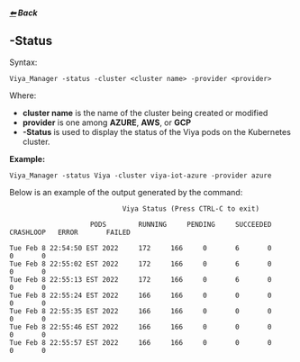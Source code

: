 ##### [&#11013;](../../README.md) Back
## -Status

Syntax:
```
Viya_Manager -status -cluster <cluster name> -provider <provider>
```
Where:
>>>
- **cluster name** is the name of the cluster being created or modified
- **provider** is one among **AZURE**, **AWS**, or **GCP**
- **-Status** is used to display the status of the Viya pods on the Kubernetes cluster.
>>>
**Example:**
```
Viya_Manager -status Viya -cluster viya-iot-azure -provider azure
```
Below is an example of the output generated by the command:
```
							Viya Status (Press CTRL-C to exit)

					PODS		RUNNING		PENDING		SUCCEEDED	CRASHLOOP	ERROR		FAILED

Tue Feb 8 22:54:50 EST 2022		172		166		0 	 	6	 	0	 	0 	 	0
Tue Feb 8 22:55:02 EST 2022		172		166		0	 	6	 	0	 	0	 	0
Tue Feb 8 22:55:13 EST 2022		172		166		0	 	6	 	0	 	0	 	0
Tue Feb 8 22:55:24 EST 2022		166		166		0	 	0	 	0	 	0	 	0
Tue Feb 8 22:55:35 EST 2022		166		166		0	 	0	 	0	 	0	 	0
Tue Feb 8 22:55:46 EST 2022		166		166		0	 	0	 	0	 	0	 	0
Tue Feb 8 22:55:57 EST 2022		166		166		0 	 	0	 	0	 	0	 	0
```
